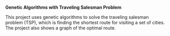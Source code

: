 **Genetic Algorithms with Traveling Salesman Problem**








This project uses genetic algorithms to solve the traveling salesman problem (TSP), which is finding the shortest route for visiting a set of cities. The project also shows a graph of the optimal route.


